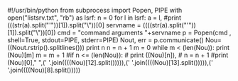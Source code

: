 #!/usr/bin/python
from subprocess import Popen, PIPE
with open("listsrv.txt", "rb") as lsrf:
        n = 0
        for l in lsrf:
                a = l,
                #print (((str(a).split("'"))[1]).split("\\"))[0]
                servname = ((((str(a).split("'"))[1]).split("\\"))[0])
                cmd = "command arguments "+servname
                p = Popen(cmd , shell=True, stdout=PIPE, stderr=PIPE)
                Nout, err = p.communicate()
                Nou=((Nout.rstrip().splitlines()))
                print n
                n = n + 1
                m = 0
                while m < (len(Nou)):
                        print (Nou)[m]
                        m = m + 1
                #if n <= (len(Nou)):
                #       print ((Nou)[n]),
                #       n = n + 1
                #print (Nou)[0]," ",(' '.join((((Nou)[12].split())))),(' '.join((((Nou)[13].split())))),(' '.join((((Nou)[8].split()))))


